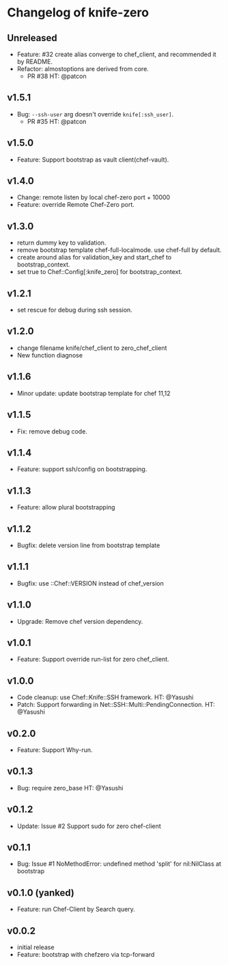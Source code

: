 # Changelog of knife-zero

## Unreleased

- Feature: #32 create alias converge to chef_client, and recommended it by README.
- Refactor: almostoptions are derived from core.
    - PR #38 HT: @patcon

## v1.5.1

- Bug: `--ssh-user` arg doesn't override `knife[:ssh_user]`.
    - PR #35 HT: @patcon

## v1.5.0

- Feature: Support bootstrap as vault client(chef-vault).

## v1.4.0

- Change: remote listen by local chef-zero port + 10000
- Feature: override Remote Chef-Zero port.

## v1.3.0

- return dummy key to validation.
- remove bootstrap template chef-full-localmode. use chef-full by default.
- create around alias for validation_key and start_chef to bootstrap_context.
- set true to Chef::Config[:knife_zero] for bootstrap_context.

## v1.2.1

- set rescue for debug during ssh session.

## v1.2.0

- change filename knife/chef_client to zero_chef_client
- New function diagnose

## v1.1.6

- Minor update: update bootstrap template for chef 11,12

## v1.1.5

- Fix: remove debug code.

## v1.1.4

- Feature: support ssh/config on bootstrapping.

## v1.1.3

- Feature: allow plural bootstrapping

## v1.1.2

- Bugfix: delete version line from bootstrap template

## v1.1.1

- Bugfix: use ::Chef::VERSION instead of chef_version

## v1.1.0

- Upgrade: Remove chef version dependency.

## v1.0.1

- Feature: Support override run-list for zero chef_client.

## v1.0.0

- Code cleanup: use Chef::Knife::SSH framework. HT: @Yasushi
- Patch: Support forwarding in Net::SSH::Multi::PendingConnection. HT: @Yasushi

## v0.2.0

- Feature: Support Why-run.

## v0.1.3

- Bug: require zero_base HT: @Yasushi

## v0.1.2

- Update: Issue #2 Support sudo for zero chef-client

## v0.1.1

- Bug: Issue #1 NoMethodError: undefined method 'split' for nil:NilClass at bootstrap

## v0.1.0 (yanked)

- Feature: run Chef-Client by Search query.


## v0.0.2

- initial release
- Feature: bootstrap with chefzero via tcp-forward
